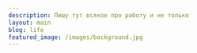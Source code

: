 ```yaml
---
description: Пишу тут всякое про работу и не только
layout: main
blog: life
featured_image: /images/background.jpg
---
```



